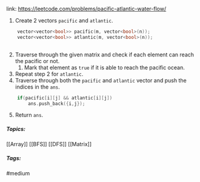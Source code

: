 link: https://leetcode.com/problems/pacific-atlantic-water-flow/

1. Create 2 vectors `pacific` and `atlantic`. 
```c
	vector<vector<bool>> pacific(m, vector<bool>(n));
	vector<vector<bool>> atlantic(m, vector<bool>(n));
	
```
2. Traverse through the given matrix and check if each element can reach the pacific or not.
	1. Mark that element as `true` if it is able to reach the pacific ocean.
3. Repeat step 2 for `atlantic`.
4. Traverse through both the `pacific` and `atlantic` vector and push the indices in the `ans`.
```c
	if(pacific[i][j] && atlantic[i][j])
		ans.push_back({i,j});
```
5. Return `ans`.


##### Topics:
[[Array]] [[BFS]] [[DFS]] [[Matrix]]

##### Tags:
#medium 
